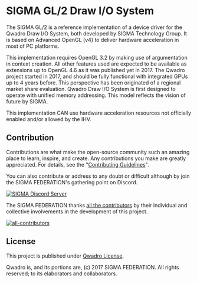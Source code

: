 # SIGMA GL/2 Draw I/O System
The SIGMA GL/2 is a reference implementation of a device driver for the Qwadro Draw I/O System, both developed by SIGMA Technology Group. It is based on Advanced OpenGL (v4) to deliver hardware acceleration in most of PC platforms.

This implementation requires OpenGL 3.2 by making use of argumentation in context creation. All other features used are expected to be available as extensions up to OpenGL 4.6 as it was published yet in 2017. The Qwadro project started in 2017, and should be fully functional with integrated GPUs up to 4 years before. This perspective has been originated of a regional market share evaluation. Qwadro Draw I/O System is first designed to operate with unified memory addressing. This model reflects the vision of future by SIGMA.

This implementation CAN use hardware acceleration resources not officially enabled and/or allowed by the IHV.

## Contribution

Contributions are what make the open-source community such an amazing place to learn, inspire, and create. Any contributions you make are greatly appreciated. For details, see the "[Contributing Guidelines][contribute-guide]".

You can also contribute or address to any doubt or difficult although by join the SIGMA FEDERATION's gathering point on Discord.

[![SIGMA Discord Server](https://discord.com/api/guilds/349379672351571969/widget.png?style=banner2)](https://sigmaco.org/discord)

The SIGMA FEDERATION thanks [all the contributors][contributors] by their individual and collective involvements in the development of this project.

[![all-contributors](https://contrib.rocks/image?repo=sigmaco/tarzgl4&columns=16)][contributors]

## License

This project is published under [Qwadro License][license].

Qwadro is, and its portions are, (c) 2017 SIGMA FEDERATION. All rights reserved; to its elaborators and collaborators.

[license]: https://github.com/sigmaco/afx/blob/master/LICENSE.txt
[contributors]: https://github.com/sigmaco/tarzgl4/graphs/contributors
[contribute-guide]: https://github.com/sigmaco/qwadro/blob/master/docs/CONTRIBUTING.md
